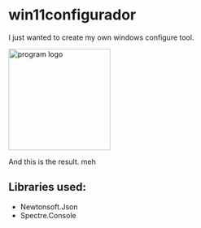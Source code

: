 # win11configurador
I just wanted to create my own windows configure tool.

<img src="https://github.com/user-attachments/assets/c2273a42-c9c3-4c07-b503-0a8e8241618e" width="200" title="programlogo" alt="program logo"/>

And this is the result.
meh

## Libraries used:
- Newtonsoft.Json
- Spectre.Console
